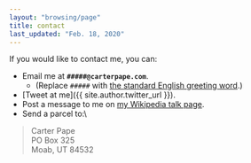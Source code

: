 ```yaml
---
layout: "browsing/page"
title: contact
last_updated: "Feb. 18, 2020"
---
```

If you would like to contact me, you can:

* Email me at **`#####@carterpape.com`**.
    * (Replace `#####` with [the standard English greeting word](https://en.wiktionary.org/wiki/hello).)
* [Tweet at me]({{ site.author.twitter_url }}).
* Post a message to me on [my Wikipedia talk page].
* Send a parcel to:\
> Carter Pape\
> PO Box 325\
> Moab, UT  84532

[my Wikipedia talk page]: https://en.wikipedia.org/wiki/User_talk:Carter_Pape
